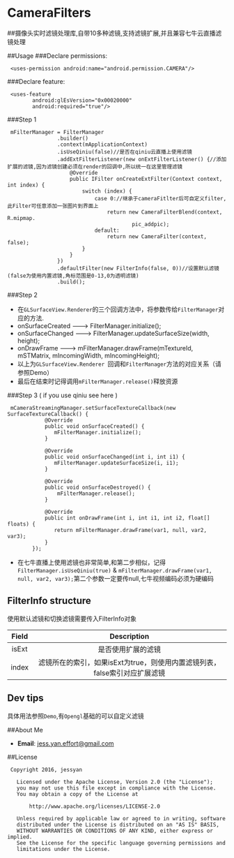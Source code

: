 # CameraFilters
##摄像头实时滤镜处理库,自带10多种滤镜,支持滤镜扩展,并且兼容七牛云直播滤镜处理

##Usage
###Declare permissions:
```
 <uses-permission android:name="android.permission.CAMERA"/>
```
###Declare feature:
```
 <uses-feature
        android:glEsVersion="0x00020000"
        android:required="true"/>
```
###Step 1
```
 mFilterManager = FilterManager
                .builder()
                .context(mApplicationContext)
                .isUseQiniu(false)//是否在qiniu云直播上使用滤镜
                .addExtFilterListener(new onExtFilterListener() {//添加扩展的滤镜,因为滤镜创建必须在render的回调中,所以统一在这里管理滤镜
                    @Override
                    public IFilter onCreateExtFilter(Context context, int index) {
                        switch (index) {
                            case 0://继承于cameraFitlter后可自定义filter,此Filter可任意添加一张图片到界面上
                                return new CameraFilterBlend(context, R.mipmap.
                                        pic_addpic);
                            default:
                                return new CameraFilter(context, false);
                        }
                    }
                })
                .defaultFilter(new FilterInfo(false, 0))//设置默认滤镜(false为使用内置滤镜,角标范围是0-13,0为透明滤镜)
                .build();
```
###Step 2
* 在``GLSurfaceView.Renderer``的三个回调方法中，将参数传给``FilterManager``对应的方法.
* onSurfaceCreated ---> FilterManager.initialize();
* onSurfaceChanged ---> FilterManager.updateSurfaceSize(width, height);
* onDrawFrame ---> mFilterManager.drawFrame(mTextureId, mSTMatrix, mIncomingWidth, mIncomingHeight);
* 以上为``GLSurfaceView.Renderer ``回调和``FilterManager``方法的对应关系（请参照Demo）
* 最后在结束时记得调用``mFilterManager.release()``释放资源

###Step 3 ( if you use qiniu see here )
```
 mCameraStreamingManager.setSurfaceTextureCallback(new SurfaceTextureCallback() {
            @Override
            public void onSurfaceCreated() {
               mFilterManager.initialize();
            }

            @Override
            public void onSurfaceChanged(int i, int i1) {
               mFilterManager.updateSurfaceSize(i, i1);
            }

            @Override
            public void onSurfaceDestroyed() {
                mFilterManager.release();
            }

            @Override
            public int onDrawFrame(int i, int i1, int i2, float[] floats) {
               return mFilterManager.drawFrame(var1, null, var2, var3);
            }
        });

```
* 在七牛直播上使用滤镜也非常简单,和第二步相似，记得``FilterManager.isUseQiniu(true)`` & ``mFilterManager.drawFrame(var1, null, var2, var3);``第二个参数一定要传null,七牛视频编码必须为硬编码

## FilterInfo structure
使用默认滤镜和切换滤镜需要传入FilterInfo对象

Field      | Description
:---------:|:---------:
 isExt     |是否使用扩展的滤镜
 index     |滤镜所在的索引，如果isExt为true，则使用内置滤镜列表，false索引对应扩展滤镜
 
## Dev tips
具体用法参照``Demo``,有``Opengl``基础的可以自定义滤镜


##About Me
* **Email**: jess.yan.effort@gmail.com

##License
```
 Copyright 2016, jessyan

   Licensed under the Apache License, Version 2.0 (the "License");
   you may not use this file except in compliance with the License.
   You may obtain a copy of the License at

       http://www.apache.org/licenses/LICENSE-2.0

   Unless required by applicable law or agreed to in writing, software
   distributed under the License is distributed on an "AS IS" BASIS,
   WITHOUT WARRANTIES OR CONDITIONS OF ANY KIND, either express or implied.
   See the License for the specific language governing permissions and
   limitations under the License.
```
